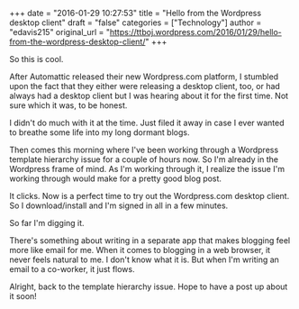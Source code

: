 +++
date = "2016-01-29 10:27:53"
title = "Hello from the Wordpress desktop client"
draft = "false"
categories = ["Technology"]
author = "edavis215"
original_url = "https://ttboj.wordpress.com/2016/01/29/hello-from-the-wordpress-desktop-client/"
+++

So this is cool.

After Automattic released their new Wordpress.com platform, I stumbled upon the fact that they either were releasing a desktop client, too, or had always had a desktop client but I was hearing about it for the first time. Not sure which it was, to be honest.

I didn't do much with it at the time. Just filed it away in case I ever wanted to breathe some life into my long dormant blogs.

Then comes this morning where I've been working through a Wordpress template hierarchy issue for a couple of hours now. So I'm already in the Wordpress frame of mind. As I'm working through it, I realize the issue I'm working through would make for a pretty good blog post.

It clicks. Now is a perfect time to try out the Wordpress.com desktop client. So I download/install and I'm signed in all in a few minutes.

So far I'm digging it.

There's something about writing in a separate app that makes blogging feel more like email for me. When it comes to blogging in a web browser, it never feels natural to me. I don't know what it is. But when I'm writing an email to a co-worker, it just flows.

Alright, back to the template hierarchy issue. Hope to have a post up about it soon!


